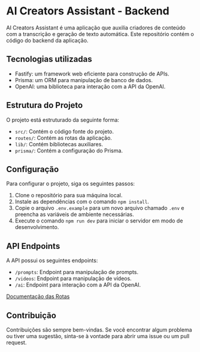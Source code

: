 # AI Creators Assistant - Backend

AI Creators Assistant é uma aplicação que auxilia criadores de conteúdo com a transcrição e geração de texto automática. Este repositório contém o código do backend da aplicação.

## Tecnologias utilizadas

- Fastify: um framework web eficiente para construção de APIs.
- Prisma: um ORM para manipulação de banco de dados.
- OpenAI: uma biblioteca para interação com a API da OpenAI.

## Estrutura do Projeto

O projeto está estruturado da seguinte forma:

- `src/`: Contém o código fonte do projeto.
- `routes/`: Contém as rotas da aplicação.
- `lib/`: Contém bibliotecas auxiliares.
- `prisma/`: Contém a configuração do Prisma.

## Configuração

Para configurar o projeto, siga os seguintes passos:

1. Clone o repositório para sua máquina local.
2. Instale as dependências com o comando `npm install`.
3. Copie o arquivo `.env.example` para um novo arquivo chamado `.env` e preencha as variáveis de ambiente necessárias.
4. Execute o comando `npm run dev` para iniciar o servidor em modo de desenvolvimento.

## API Endpoints

A API possui os seguintes endpoints:

- `/prompts`: Endpoint para manipulação de prompts.
- `/videos`: Endpoint para manipulação de vídeos.
- `/ai`: Endpoint para interação com a API da OpenAI.

[Documentação das Rotas](https://documenter.getpostman.com/view/24394526/2s9YJXaQoe)

## Contribuição

Contribuições são sempre bem-vindas. Se você encontrar algum problema ou tiver uma sugestão, sinta-se à vontade para abrir uma issue ou um pull request.
